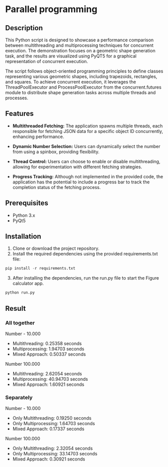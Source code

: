 # Parallel programming

## Description

This Python script is designed to showcase a performance comparison between multithreading and multiprocessing techniques for concurrent execution. The demonstration focuses on a geometric shape generation task, and the results are visualized using PyQT5 for a graphical representation of concurrent execution.

The script follows object-oriented programming principles to define classes representing various geometric shapes, including trapezoids, rectangles, and squares. 
To achieve concurrent execution, it leverages the ThreadPoolExecutor and ProcessPoolExecutor from the concurrent.futures module to distribute shape generation tasks across multiple threads and processes.

## Features

- **Multithreaded Fetching:** The application spawns multiple threads, each responsible for fetching JSON data for a specific object ID concurrently, enhancing performance.

- **Dynamic Number Selection:** Users can dynamically select the number from using a spinbox, providing flexibility.

- **Thread Control:** Users can choose to enable or disable multithreading, allowing for experimentation with different fetching strategies.

- **Progress Tracking:** Although not implemented in the provided code, the application has the potential to include a progress bar to track the completion status of the fetching process.

## Prerequisites

- Python 3.x
- PyQt5

## Installation

1. Clone or download the project repository.
2. Install the required dependencies using the provided requirements.txt file:

```py
pip install -r requirements.txt
```
3. After installing the dependencies, run the run.py file to start the Figure calculator app.
```py
python run.py
```

## Result 
### All together
Number - 10.000 
- Multithreading: 0.25358 seconds
- Multiprocessing: 1.94703 seconds
- Mixed Approach: 0.50337 seconds

Number 100.000 
- Multithreading: 2.62054 seconds
- Multiprocessing: 40.94703 seconds
- Mixed Approach: 1.60921 seconds

### Separately
Number - 10.000 
- Only Multithreading: 0.19250 seconds
- Only Multiprocessing: 1.64703 seconds
- Mixed Approach: 0.17337 seconds

Number 100.000 
- Only Multithreading: 2.32054 seconds
- Only Multiprocessing: 33.14703 seconds
- Mixed Approach: 0.30921 seconds
